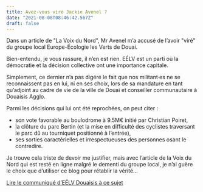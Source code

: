 ```yaml
---
title: Avez-vous viré Jackie Avenel ?
date: "2021-08-08T08:46:42.567Z"
draft: false
---
```


Dans un article de "La Voix du Nord", Mr Avenel m’a accusé de l’avoir "viré" du groupe local Europe-Écologie les Verts de Douai.

Bien-entendu, je vous rassure, il n’en est rien. EÉLV est un parti où la démocratie et la décision collective ont une importance capitale.

Simplement, ce dernier n’a pas digéré le fait que nos militant·es ne se reconnaissent pas en lui, ni en ses choix, lors de sa mandature en tant qu’adjoint au cadre de vie de la ville de Douai et conseiller communautaire à Douaisis Agglo.

Parmi les décisions qui lui ont été reprochées, on peut citer :

- son vote favorable au boulodrome à 9.5M€ initié par Christian Poiret,
- la clôture du parc Bertin (et la mise en difficulté des cyclistes traversant le parc dû au tourniquet positionné à l’entrée),
- ses sorties caractérielles et irrespectueuses des personnes osant le contredire.

Je trouve cela triste de devoir me justifier, mais avec l’article de la Voix du Nord qui est resté en ligne malgré le dementi du groupe local, je n’ai guère le choix que d’utiliser ce blog pour rétablir la vérité...

[Lire le communiqué d’EÉLV Douaisis à ce sujet](https://drive.google.com/file/d/1hXTDEWiWoi3v45mf9cv2ClkKcVUymAQu/view?usp=sharing)
